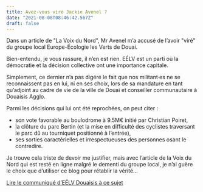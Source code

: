 ```yaml
---
title: Avez-vous viré Jackie Avenel ?
date: "2021-08-08T08:46:42.567Z"
draft: false
---
```


Dans un article de "La Voix du Nord", Mr Avenel m’a accusé de l’avoir "viré" du groupe local Europe-Écologie les Verts de Douai.

Bien-entendu, je vous rassure, il n’en est rien. EÉLV est un parti où la démocratie et la décision collective ont une importance capitale.

Simplement, ce dernier n’a pas digéré le fait que nos militant·es ne se reconnaissent pas en lui, ni en ses choix, lors de sa mandature en tant qu’adjoint au cadre de vie de la ville de Douai et conseiller communautaire à Douaisis Agglo.

Parmi les décisions qui lui ont été reprochées, on peut citer :

- son vote favorable au boulodrome à 9.5M€ initié par Christian Poiret,
- la clôture du parc Bertin (et la mise en difficulté des cyclistes traversant le parc dû au tourniquet positionné à l’entrée),
- ses sorties caractérielles et irrespectueuses des personnes osant le contredire.

Je trouve cela triste de devoir me justifier, mais avec l’article de la Voix du Nord qui est resté en ligne malgré le dementi du groupe local, je n’ai guère le choix que d’utiliser ce blog pour rétablir la vérité...

[Lire le communiqué d’EÉLV Douaisis à ce sujet](https://drive.google.com/file/d/1hXTDEWiWoi3v45mf9cv2ClkKcVUymAQu/view?usp=sharing)
